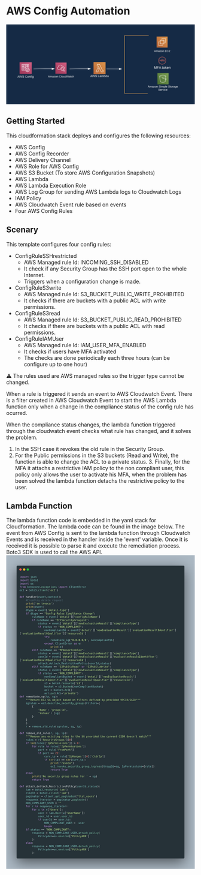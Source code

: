 # AWS Config Automation

![alt text](./AWS_Config_remediation.png)

## Getting Started

This cloudformation stack deploys and configures the following resources:

* AWS Config
* AWS Config Recorder
* AWS Delivery Channel
* AWS Role for AWS Config
* AWS S3 Bucket (To store AWS Configuration Snapshots)
* AWS Lambda
* AWS Lambda Execution Role
* AWS Log Group for sending AWS Lambda logs to Cloudwatch Logs
* IAM Policy
* AWS Cloudwatch Event rule based on events
* Four AWS Config Rules

## Scenary

This template configures four config rules:

* ConfigRuleSSHrestricted
  * AWS Managed rule Id: INCOMING_SSH_DISABLED
  * It check if any Security Group has the SSH port open to the whole Internet.
  * Triggers when a configuration change is made.
* ConfigRuleS3write
  * AWS Managed rule Id: S3_BUCKET_PUBLIC_WRITE_PROHIBITED
  * It checks if there are buckets with a public ACL with write permissions.
* ConfigRuleS3read
  * AWS Managed rule Id: S3_BUCKET_PUBLIC_READ_PROHIBITED
  * It checks if there are buckets with a public ACL with read permissions.
* ConfigRuleIAMUser
  * AWS Managed rule Id: IAM_USER_MFA_ENABLED
  * It checks if users have MFA activated
  * The checks are done periodically each three hours (can be configure up to one hour)

:warning: The rules used are AWS managed rules so the trigger type cannot be changed.

When a rule is triggered it sends an event to AWS Cloudwatch Event. There is a filter created in AWS Cloudwatch Event to start the AWS Lambda function only when a change in the compliance status of the config rule has ocurred.

When the compliance status changes, the lambda function triggered through the cloudwatch event checks what rule has changed, and it solves the problem.
1. In the SSH case it revokes the old rule in the Security Group. 
2. For the Public permissions in the S3 buckets (Read and Write), the function is able to change the ACL to a private status. 3. Finally, for the MFA it attachs a restrictive IAM policy to the non compliant user, this policy only allows the user to activate his MFA, when the problem has been solved the lambda function detachs the restrictive policy to the user.

## Lambda Function

The lambda function code is embedded in the yaml stack for Cloudformation. The lambda code can be found in the image below.
The event from AWS Config is sent to the lambda function through Cloudwatch Events and is received in the handler inside the 'event' variable. Once it is received it is possible to parse it and execute the remediation process. Boto3 SDK is used to call the AWS API.
![alt text](./lambda.png)

